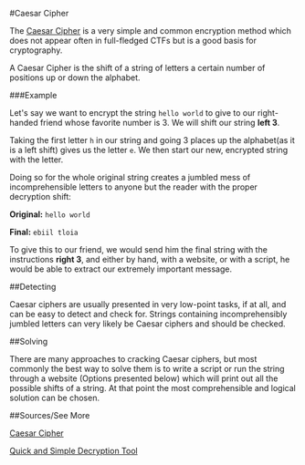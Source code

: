 #Caesar Cipher

The [Caesar Cipher](http://en.wikipedia.org/wiki/Caesar_cipher) is a very simple and common encryption method which does not appear often in full-fledged CTFs but is a good basis for cryptography.

A Caesar Cipher is the shift of a string of letters a certain number of positions up or down the alphabet.

###Example

Let's say we want to encrypt the string `hello world` to give to our right-handed friend whose favorite number is 3.  We will shift our string **left 3**.

Taking the first letter `h` in our string and going 3 places up the alphabet(as it is a left shift) gives us the letter `e`. We then start our new, encrypted string with the letter.

Doing so for the whole original string creates a jumbled mess of incomprehensible letters to anyone but the reader with the proper decryption shift:

**Original:** `hello world`

**Final:**    `ebiil tloia`

To give this to our friend, we would send him the final string with the instructions **right 3**, and either by hand, with a website, or with a script, he would be able to extract our extremely important message.

##Detecting

Caesar ciphers are usually presented in very low-point tasks, if at all, and can be easy to detect and check for.  Strings containing incomprehensibly jumbled letters can very likely be Caesar ciphers and should be checked.

##Solving

There are many approaches to cracking Caesar ciphers, but most commonly the best way to solve them is to write a script or run the string through a website (Options presented below) which will print out all the possible shifts of a string.  At that point the most comprehensible and logical solution can be chosen.

##Sources/See More

[Caesar Cipher](http://en.wikipedia.org/wiki/Caesar_cipher)

[Quick and Simple Decryption Tool](http://www.xarg.org/tools/caesar-cipher)
